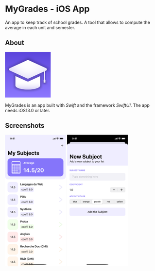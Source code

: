 # MyGrades - iOS App

An app to keep track of school grades.
A tool that allows to compute the average in each unit and semester.

## About

<img src="assets/icons/Icon.png" alt="MyGrades icon" width="150">

MyGrades is an app built with *Swift* and the framework *SwiftUI*. The app needs iOS13.0 or later.

## Screenshots

<img src="assets/readme/MainView.png" alt="Main Screen" width= "200">
<img src="assets/readme/NewSubjectForm.png" alt="New Subject Form" width= "200">